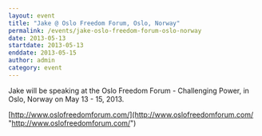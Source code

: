 ```yaml
---
layout: event
title: "Jake @ Oslo Freedom Forum, Oslo, Norway"
permalink: /events/jake-oslo-freedom-forum-oslo-norway
date: 2013-05-13
startdate: 2013-05-13
enddate: 2013-05-15
author: admin
category: event
---
```


Jake will be speaking at the Oslo Freedom Forum - Challenging Power, in Oslo, Norway on May 13 - 15, 2013.

[http://www.oslofreedomforum.com/](http://www.oslofreedomforum.com/ "http://www.oslofreedomforum.com/")

